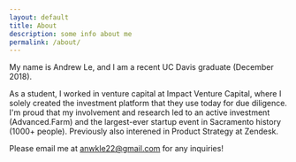 ```yaml
---
layout: default
title: About
description: some info about me
permalink: /about/
---
```


My name is Andrew Le, and I am a recent UC Davis graduate (December 2018).

As a student, I worked in venture capital at Impact Venture Capital, where I solely created the investment platform that they use today for due diligence. I'm proud that my involvement and research led to an active investment (Advanced.Farm) and the largest-ever startup event in Sacramento history (1000+ people). Previously also interened in Product Strategy at Zendesk.

Please email me at anwkle22@gmail.com for any inquiries!
